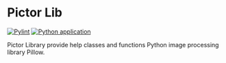 # Pictor Lib

[![Pylint](https://github.com/huangyunict/pictor-lib/actions/workflows/pylint.yml/badge.svg)](https://github.com/huangyunict/pictor-lib/actions/workflows/pylint.yml)
[![Python application](https://github.com/huangyunict/pictor-lib/actions/workflows/python-app.yml/badge.svg)](https://github.com/huangyunict/pictor-lib/actions/workflows/python-app.yml)

Pictor Library provide help classes and functions Python image processing library Pillow.

